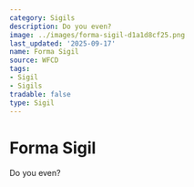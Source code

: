 ```yaml
---
category: Sigils
description: Do you even?
image: ../images/forma-sigil-d1a1d8cf25.png
last_updated: '2025-09-17'
name: Forma Sigil
source: WFCD
tags:
- Sigil
- Sigils
tradable: false
type: Sigil
---
```


# Forma Sigil

Do you even?

